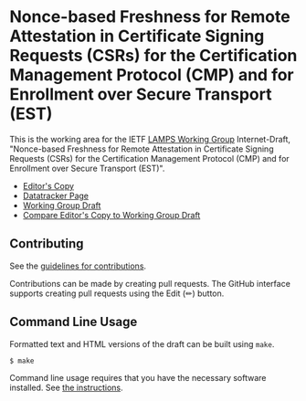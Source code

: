 # Nonce-based Freshness for Remote Attestation in Certificate Signing Requests (CSRs) for the Certification Management Protocol (CMP) and for Enrollment over Secure Transport (EST)

This is the working area for the IETF [LAMPS Working Group](https://datatracker.ietf.org/wg/lamps/documents/) Internet-Draft, "Nonce-based Freshness for Remote Attestation in Certificate Signing Requests (CSRs) for the Certification Management Protocol (CMP) and for Enrollment over Secure Transport (EST)".

* [Editor's Copy](https://lamps-wg.github.io/lamps-attestation-freshness/#go.draft-ietf-lamps-attestation-freshness.html)
* [Datatracker Page](https://datatracker.ietf.org/doc/draft-ietf-lamps-attestation-freshness)
* [Working Group Draft](https://datatracker.ietf.org/doc/html/draft-ietf-lamps-attestation-freshness)
* [Compare Editor's Copy to Working Group Draft](https://lamps-wg.github.io/lamps-attestation-freshness/#go.draft-ietf-lamps-attestation-freshness.diff)


## Contributing

See the
[guidelines for contributions](https://github.com/lamps-wg/lamps-attestation-freshness/blob/main/CONTRIBUTING.md).

Contributions can be made by creating pull requests.
The GitHub interface supports creating pull requests using the Edit (✏) button.


## Command Line Usage

Formatted text and HTML versions of the draft can be built using `make`.

```sh
$ make
```

Command line usage requires that you have the necessary software installed.  See
[the instructions](https://github.com/martinthomson/i-d-template/blob/main/doc/SETUP.md).

